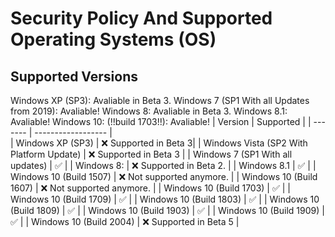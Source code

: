 # Security Policy And Supported Operating Systems (OS)

## Supported Versions

Windows XP (SP3): Avaliable in Beta 3.
Windows 7 (SP1 With all Updates from 2019): Avaliable!
Windows 8: Avaliable in Beta 3.
Windows 8.1: Avaliable!
Windows 10: (!!build 1703!!): Avaliable!
| Version | Supported          |
| ------- | ------------------ |  
| Windows XP (SP3)   | :x: Supported in Beta 3|
| Windows Vista (SP2 With Platform Update)   | :x: Supported in  Beta 3 |
| Windows 7 (SP1 With all updates)   | :white_check_mark: |
| Windows 8: | :x:  Supported in Beta 2. |
| Windows 8.1 | :white_check_mark: |
| Windows 10 (Build 1507)   | :x: Not supported anymore. |
| Windows 10 (Build 1607)   | :x: Not supported anymore. |
| Windows 10 (Build 1703)   | :white_check_mark: |
| Windows 10 (Build 1709)   | :white_check_mark: |
| Windows 10 (Build 1803)   | :white_check_mark: |
| Windows 10 (Build 1809)   | :white_check_mark: |
| Windows 10 (Build 1903)   | :white_check_mark: |
| Windows 10 (Build 1909)   | :white_check_mark: |
| Windows 10 (Build 2004)   | :x: Supported in Beta 5 |
